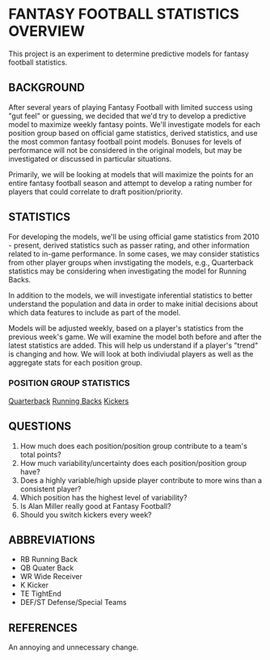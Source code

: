 # FANTASY FOOTBALL STATISTICS OVERVIEW

This project is an experiment to determine predictive models for fantasy football statistics.

## BACKGROUND

After several years of playing Fantasy Football with limited success using "gut feel" or guessing, we decided that we'd try to develop a predictive model to maximize weekly fantasy points.  We'll investigate models for each position group based on official game statistics, derived statistics, and use the most common fantasy football point models.  Bonuses for levels of performance will not be considered in the original models, but may be investigated or discussed in particular situations.

Primarily, we will be looking at models that will maximize the points for an entire fantasy football season and attempt to develop a rating number for players that could correlate to draft position/priority.

## STATISTICS
For developing the models, we'll be using official game statistics from 2010 - present, derived statistics such as passer rating, and other information related to in-game performance.  In some cases, we may consider statistics from other player groups when invstigating the models, e.g., Quarterback statistics may be considering when investigating the model for Running Backs.

In addition to the models, we will investigate inferential statistics to better understand the population and data in order to make initial decisions about which data features to include as part of the model.

Models will be adjusted weekly, based on a player's statistics from the previous week's game.  We will examine the model both before and after the latest statistics are added.  This will help us understand if a player's "trend" is changing and how.  We will look at both indiviudal players as well as the aggregate stats for each position group.

### POSITION GROUP STATISTICS
[Quarterback](docs/quarterback.md)
[Running Backs](docs/running_backs.md)
[Kickers](docs/kickers.md)

##

## QUESTIONS
1) How much does each position/position group contribute to a team's total points?
2) How much variability/uncertainty does each position/position group have?
3) Does a highly variable/high upside player contribute to more wins than a consistent player?
4) Which position has the highest level of variability?
5) Is Alan Miller really good at Fantasy Football?
6) Should you switch kickers every week?




## ABBREVIATIONS
- RB Running Back
- QB Quater Back
- WR Wide Receiver
- K Kicker
- TE TightEnd
- DEF/ST Defense/Special Teams


## REFERENCES
An annoying and unnecessary change.


